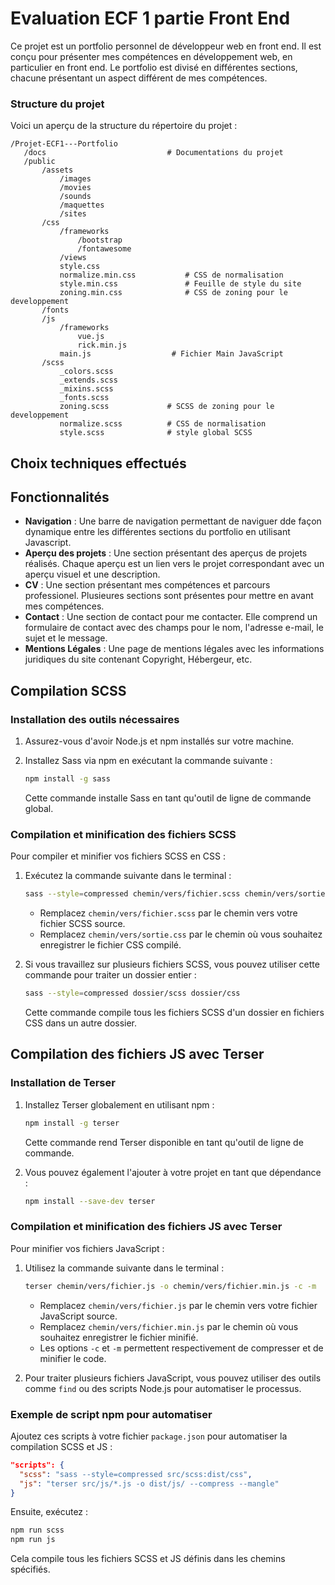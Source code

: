 # Evaluation ECF 1 partie Front End

Ce projet est un portfolio personnel de développeur web en front end. Il est conçu pour présenter mes compétences en développement web, en particulier en front end. Le portfolio est divisé en différentes sections, chacune présentant un aspect différent de mes compétences.


### Structure du projet
Voici un aperçu de la structure du répertoire du projet :
 ```
/Projet-ECF1---Portfolio
    /docs                           # Documentations du projet
    /public
        /assets
            /images
            /movies
            /sounds
            /maquettes
            /sites
        /css
            /frameworks
                /bootstrap
                /fontawesome
            /views
            style.css
            normalize.min.css           # CSS de normalisation
            style.min.css               # Feuille de style du site
            zoning.min.css              # CSS de zoning pour le developpement
        /fonts
        /js
            /frameworks
                vue.js
                rick.min.js
            main.js                  # Fichier Main JavaScript
        /scss
            _colors.scss
            _extends.scss
            _mixins.scss
            _fonts.scss
            zoning.scss             # SCSS de zoning pour le developpement
            normalize.scss          # CSS de normalisation
            style.scss              # style global SCSS
```

## Choix techniques effectués
## Fonctionnalités
- **Navigation** : Une barre de navigation permettant de naviguer dde façon dynamique entre les différentes sections du portfolio en utilisant Javascript.
- **Aperçu des projets** : Une section présentant des aperçus de projets réalisés. Chaque aperçu est un lien vers le projet correspondant avec un aperçu visuel et une description.
- **CV** : Une section présentant mes compétences et parcours professionel. Plusieures sections sont présentes pour mettre en avant mes compétences.
- **Contact** : Une section de contact pour me contacter. Elle comprend un formulaire de contact avec des champs pour le nom, l'adresse e-mail, le sujet et le message.
- **Mentions Légales** : Une page de mentions légales avec les informations juridiques du site contenant Copyright, Hébergeur, etc.

## Compilation SCSS

### Installation des outils nécessaires
1. Assurez-vous d'avoir Node.js et npm installés sur votre machine.
2. Installez Sass via npm en exécutant la commande suivante :

   ```bash
   npm install -g sass
   ```

   Cette commande installe Sass en tant qu'outil de ligne de commande global.

### Compilation et minification des fichiers SCSS
Pour compiler et minifier vos fichiers SCSS en CSS :

1. Exécutez la commande suivante dans le terminal :

   ```bash
   sass --style=compressed chemin/vers/fichier.scss chemin/vers/sortie.css
   ```

   - Remplacez `chemin/vers/fichier.scss` par le chemin vers votre fichier SCSS source.
   - Remplacez `chemin/vers/sortie.css` par le chemin où vous souhaitez enregistrer le fichier CSS compilé.

2. Si vous travaillez sur plusieurs fichiers SCSS, vous pouvez utiliser cette commande pour traiter un dossier entier :

   ```bash
   sass --style=compressed dossier/scss dossier/css
   ```

   Cette commande compile tous les fichiers SCSS d'un dossier en fichiers CSS dans un autre dossier.

## Compilation des fichiers JS avec Terser

### Installation de Terser
1. Installez Terser globalement en utilisant npm :

   ```bash
   npm install -g terser
   ```

   Cette commande rend Terser disponible en tant qu'outil de ligne de commande.

2. Vous pouvez également l'ajouter à votre projet en tant que dépendance :

   ```bash
   npm install --save-dev terser
   ```

### Compilation et minification des fichiers JS avec Terser
Pour minifier vos fichiers JavaScript :

1. Utilisez la commande suivante dans le terminal :

   ```bash
   terser chemin/vers/fichier.js -o chemin/vers/fichier.min.js -c -m
   ```

   - Remplacez `chemin/vers/fichier.js` par le chemin vers votre fichier JavaScript source.
   - Remplacez `chemin/vers/fichier.min.js` par le chemin où vous souhaitez enregistrer le fichier minifié.
   - Les options `-c` et `-m` permettent respectivement de compresser et de minifier le code.

2. Pour traiter plusieurs fichiers JavaScript, vous pouvez utiliser des outils comme `find` ou des scripts Node.js pour automatiser le processus.

### Exemple de script npm pour automatiser
Ajoutez ces scripts à votre fichier `package.json` pour automatiser la compilation SCSS et JS :

```json
"scripts": {
  "scss": "sass --style=compressed src/scss:dist/css",
  "js": "terser src/js/*.js -o dist/js/ --compress --mangle"
}
```

Ensuite, exécutez :

```bash
npm run scss
npm run js
```

Cela compile tous les fichiers SCSS et JS définis dans les chemins spécifiés.



